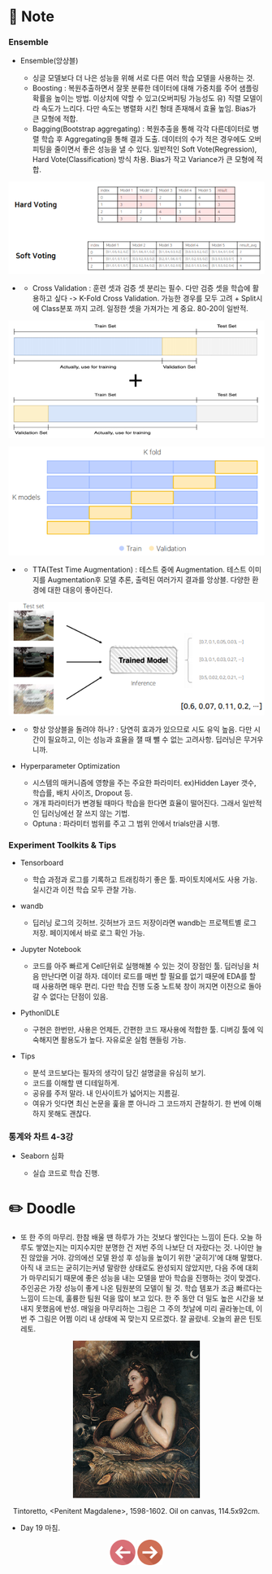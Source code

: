 # 📙 Note

### Ensemble

- Ensemble(앙상블)

  - 싱글 모델보다 더 나은 성능을 위해 서로 다른 여러 학습 모델을 사용하는 것.
  - Boosting : 복원추출하면서 잘못 분류한 데이터에 대해 가중치를 주어 샘플링 확률을 높이는 방법. 이상치에 약할 수 있고(오버피팅 가능성도 유) 직렬 모델이라 속도가 느리다. 다만 속도는 병렬화 시킨 형태 존재해서 효율 높임. Bias가 큰 모형에 적합.
  - Bagging(Bootstrap aggregating) : 복원추출을 통해 각각 다른데이터로 병렬 학습 후 Aggregating을 통해 결과 도출. 데이터의 수가 적은 경우에도 오버피팅을 줄이면서 좋은 성능을 낼 수 있다. 일반적인 Soft Vote(Regression), Hard Vote(Classification) 방식 차용. Bias가 작고 Variance가 큰 모형에 적합.
<p align="center"><img src="https://github.com/iamtrueline/Boostcamp_AI_Tech_Note/blob/main/images/day19_img00.PNG" alt="Voting"></p>

-
  - Cross Validation : 훈련 셋과 검증 셋 분리는 필수. 다만 검증 셋을 학습에 활용하고 싶다 -> K-Fold Cross Validation. 가능한 경우를 모두 고려 + Split시에 Class분포 까지 고려. 일정한 셋을 가져가는 게 중요. 80-20이 일반적.
<p align="center"><img src="https://github.com/iamtrueline/Boostcamp_AI_Tech_Note/blob/main/images/day19_img01.PNG" alt="K-Fold"></p>
<p align="center"><img src="https://github.com/iamtrueline/Boostcamp_AI_Tech_Note/blob/main/images/day19_img02.PNG" alt="K-Fold"></p>

-
  - TTA(Test Time Augmentation) : 테스트 중에 Augmentation. 테스트 이미지를 Augmentation후 모델 추론, 출력된 여러가지 결과를 앙상블. 다양한 환경에 대한 대응이 좋아진다.
<p align="center"><img src="https://github.com/iamtrueline/Boostcamp_AI_Tech_Note/blob/main/images/day19_img03.PNG" alt="TTA"></p>

-
  - 항상 앙상블을 돌려야 하나? : 당연히 효과가 있으므로 시도 유익 높음. 다만 시간이 필요하고, 이는 성능과 효율을 잴 때 뺄 수 없는 고려사항. 딥러닝은 무거우니까.

- Hyperparameter Optimization

  - 시스템의 매커니즘에 영향을 주는 주요한 파라미터. ex)Hidden Layer 갯수, 학습률, 배치 사이즈, Dropout 등.
  - 개개 파라미터가 변경될 때마다 학습을 한다면 효율이 떨어진다. 그래서 일반적인 딥러닝에선 잘 쓰지 않는 기법.
  - Optuna : 파라미터 범위를 주고 그 범위 안에서 trials만큼 시행.

### Experiment Toolkits & Tips

- Tensorboard

  - 학습 과정과 로그를 기록하고 트래킹하기 좋은 툴. 파이토치에서도 사용 가능. 실시간과 이전 학습 모두 관찰 가능.

- wandb

  - 딥러닝 로그의 깃허브. 깃허브가 코드 저장이라면 wandb는 프로젝트별 로그 저장. 페이지에서 바로 로그 확인 가능.

- Jupyter Notebook

  - 코드를 아주 빠르게 Cell단위로 실행해볼 수 있는 것이 장점인 툴. 딥러닝을 처음 만난다면 이걸 하자. 데이터 로드를 매번 할 필요를 없기 때문에 EDA를 할 때 사용하면 매우 편리. 다만 학습 진행 도중 노트북 창이 꺼지면 이전으로 돌아갈 수 없다는 단점이 있음.

- PythonIDLE 

  - 구현은 한번만, 사용은 언제든, 간편한 코드 재사용에 적합한 툴. 디버깅 툴에 익숙해지면 활용도가 높다. 자유로운 실험 핸들링 가능.

- Tips

  - 분석 코드보다는 필자의 생각이 담긴 설명글을 유심히 보기.
  - 코드를 이해할 땐 디테일하게.
  - 공유를 주저 말라. 내 인사이트가 넓어지는 지름길.
  - 여유가 잇다면 최신 논문을 훑을 뿐 아니라 그 코드까지 관찰하기. 한 번에 이해하지 못해도 괜찮다.

### 통계와 차트 4-3강

- Seaborn 심화

  - 실습 코드로 학습 진행.

# ✏️ Doodle

- 또 한 주의 마무리. 한참 배울 땐 하루가 가는 것보다 쌓인다는 느낌이 든다. 오늘 하루도 쌓였는지는 미지수지만 분명한 건 저번 주의 나보단 더 자랐다는 것. 나이만 늘진 않았을 거야. 강의에선 모델 완성 후 성능을 높이기 위한 '굳히기'에 대해 말했다. 아직 내 코드는 굳히기는커녕 말랑한 상태로도 완성되지 않았지만, 다음 주에 대회가 마무리되기 때문에 좋은 성능을 내는 모델을 받아 학습을 진행하는 것이 맞겠다. 주인공은 가장 성능이 좋게 나온 팀원분의 모델이 될 것. 학습 템포가 조금 빠르다는 느낌이 드는데, 훌륭한 팀원 덕을 많이 보고 있다. 한 주 동안 더 밀도 높은 시간을 보내지 못했음에 반성. 매일을 마무리하는 그림은 그 주의 첫날에 미리 골라놓는데, 이번 주 그림은 어쩜 이리 내 상태에 꼭 맞는지 모르겠다. 잘 골랐네. 오늘의 끝은 틴토레토.
<p align="center"><img src="https://github.com/iamtrueline/Boostcamp_AI_Tech_Note/blob/main/images/Tintoretto_1598_Penitent_Magdalene.jpg"></p>
<p align="center">Tintoretto, &ltPenitent Magdalene&gt, 1598-1602. Oil on canvas, 114.5x92cm.</p>

- Day 19 마침.

[<p align="center"><img src = "https://github.com/iamtrueline/Boostcamp_AI_Tech_Note/blob/main/images/back.png" width ="50px" />](https://github.com/iamtrueline/Boostcamp_AI_Tech_Note/blob/main/LEVEL1_P_1/Day18/Note.md "Day18 Note")   [<img src = "https://github.com/iamtrueline/Boostcamp_AI_Tech_Note/blob/main/images/next.png" width ="50px" /></p>](https://github.com/iamtrueline/Boostcamp_AI_Tech_Note/blob/main/LEVEL1_P_2/Day20/Note.md "Day20 Note")
